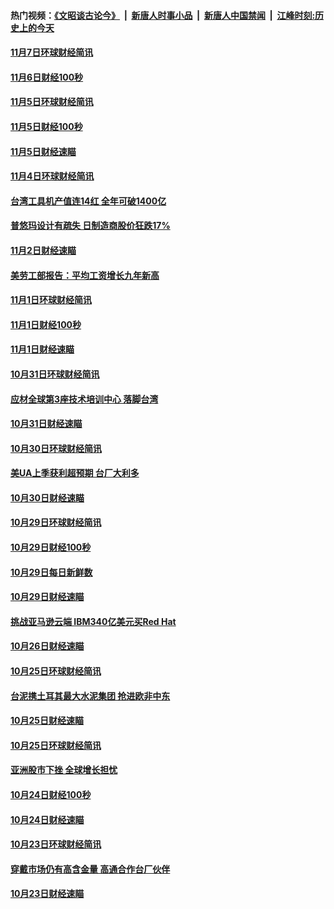 #### 热门视频：[《文昭谈古论今》](https://github.com/gfw-breaker/wenzhao/blob/master/README.md?t=11080333) &nbsp;|&nbsp; [新唐人时事小品](https://github.com/gfw-breaker/ntdtv-comedy/blob/master/README.md?t=11080333) &nbsp;|&nbsp; [新唐人中国禁闻](https://github.com/gfw-breaker/ntdtv-news/blob/master/README.md?t=11080333) &nbsp;|&nbsp; [江峰时刻:历史上的今天](https://github.com/gfw-breaker/today-in-history/blob/master/README.md?t=11080333) 

#### [11月7日环球财经简讯](../pages/news208/a1398431.md?t=11080333) 

#### [11月6日财经100秒](../pages/news208/a1398407.md?t=11080333) 

#### [11月5日环球财经简讯](../pages/news208/a1398262.md?t=11080333) 

#### [11月5日财经100秒](../pages/news208/a1398249.md?t=11080333) 

#### [11月5日财经速瞄](../pages/news208/a1398159.md?t=11080333) 

#### [11月4日环球财经简讯](../pages/news208/a1398126.md?t=11080333) 

#### [台湾工具机产值连14红 全年可破1400亿](../pages/news208/a1398100.md?t=11080333) 

#### [普悠玛设计有疏失 日制造商股价狂跌17%](../pages/news208/a1398015.md?t=11080333) 

#### [11月2日财经速瞄](../pages/news208/a1397864.md?t=11080333) 

#### [美劳工部报告：平均工资增长九年新高](../pages/news208/a1397816.md?t=11080333) 

#### [11月1日环球财经简讯](../pages/news208/a1397814.md?t=11080333) 

#### [11月1日财经100秒](../pages/news208/a1397785.md?t=11080333) 

#### [11月1日财经速瞄](../pages/news208/a1397712.md?t=11080333) 

#### [10月31日环球财经简讯](../pages/news208/a1397656.md?t=11080333) 

#### [应材全球第3座技术培训中心 落脚台湾](../pages/news208/a1397640.md?t=11080333) 

#### [10月31日财经速瞄](../pages/news208/a1397568.md?t=11080333) 

#### [10月30日环球财经简讯](../pages/news208/a1397518.md?t=11080333) 

#### [美UA上季获利超预期 台厂大利多](../pages/news208/a1397486.md?t=11080333) 

#### [10月30日财经速瞄](../pages/news208/a1397400.md?t=11080333) 

#### [10月29日环球财经简讯](../pages/news208/a1397356.md?t=11080333) 

#### [10月29日财经100秒](../pages/news208/a1397325.md?t=11080333) 

#### [10月29日每日新鲜数](../pages/news208/a1397258.md?t=11080333) 

#### [10月29日财经速瞄](../pages/news208/a1397251.md?t=11080333) 

#### [挑战亚马逊云端 IBM340亿美元买Red Hat](../pages/news208/a1397170.md?t=11080333) 

#### [10月26日财经速瞄](../pages/news208/a1396948.md?t=11080333) 

#### [10月25日环球财经简讯](../pages/news208/a1396909.md?t=11080333) 

#### [台泥携土耳其最大水泥集团 抢进欧非中东](../pages/news208/a1396899.md?t=11080333) 

#### [10月25日财经速瞄](../pages/news208/a1396828.md?t=11080333) 

#### [10月25日环球财经简讯](../pages/news208/a1396771.md?t=11080333) 

#### [亚洲股市下挫 全球增长担忧](../pages/news208/a1396757.md?t=11080333) 

#### [10月24日财经100秒](../pages/news208/a1396750.md?t=11080333) 

#### [10月24日财经速瞄](../pages/news208/a1396676.md?t=11080333) 

#### [10月23日环球财经简讯](../pages/news208/a1396638.md?t=11080333) 

#### [穿戴市场仍有高含金量 高通合作台厂伙伴](../pages/news208/a1396618.md?t=11080333) 

#### [10月23日财经速瞄](../pages/news208/a1396523.md?t=11080333) 

